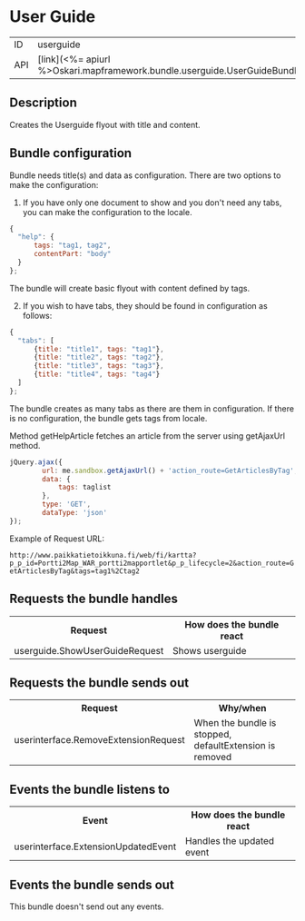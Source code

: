 # User Guide

<table class="table">
  <tr>
    <td>ID</td><td>userguide</td>
  </tr>
  <tr>
    <td>API</td><td>[link](<%= apiurl %>Oskari.mapframework.bundle.userguide.UserGuideBundleInstance.html)</td>
  </tr>
</table>

## Description

Creates the Userguide flyout with title and content. 

## Bundle configuration

Bundle needs title(s) and data as configuration. There are two options to make the configuration:

1) If you have only one document to show and you don't need any tabs, you can make the configuration to the locale. 

```javascript
{
  "help": {
      tags: "tag1, tag2",
      contentPart: "body"
  }
};
```
The bundle will create basic flyout with content defined by tags.

2) If you wish to have tabs, they should be found in configuration as follows:

```javascript
{
  "tabs": [
      {title: "title1", tags: "tag1"},
      {title: "title2", tags: "tag2"},
      {title: "title3", tags: "tag3"},
      {title: "title4", tags: "tag4"}
  ]
};
```
The bundle creates as many tabs as there are them in configuration. If there is no configuration, the bundle gets tags from locale.

Method getHelpArticle fetches an article from the server using getAjaxUrl method. 

```javascript
jQuery.ajax({
        url: me.sandbox.getAjaxUrl() + 'action_route=GetArticlesByTag',
        data: {
            tags: taglist
        },
        type: 'GET',
        dataType: 'json'
});
```
Example of Request URL:

`http://www.paikkatietoikkuna.fi/web/fi/kartta?p_p_id=Portti2Map_WAR_portti2mapportlet&p_p_lifecycle=2&action_route=GetArticlesByTag&tags=tag1%2Ctag2`


## Requests the bundle handles

<table class="table">
  <tr>
    <th>Request</th><th>How does the bundle react</th>
  </tr>
  <tr>
    <td>userguide.ShowUserGuideRequest</td><td>Shows userguide</td>
  </tr>
</table>

## Requests the bundle sends out

<table class="table">
  <tr>
    <th>Request</th><th>Why/when</th>
  </tr>
  <tr>
    <td>userinterface.RemoveExtensionRequest</td><td>When the bundle is stopped, defaultExtension is removed</td>
  </tr>
</table>

## Events the bundle listens to

<table class="table">
  <tr>
    <th>Event</th><th>How does the bundle react</th>
  </tr>
  <tr>
    <td>userinterface.ExtensionUpdatedEvent</td><td>Handles the updated event</td>
  </tr>
</table>

## Events the bundle sends out

This bundle doesn't send out any events.
